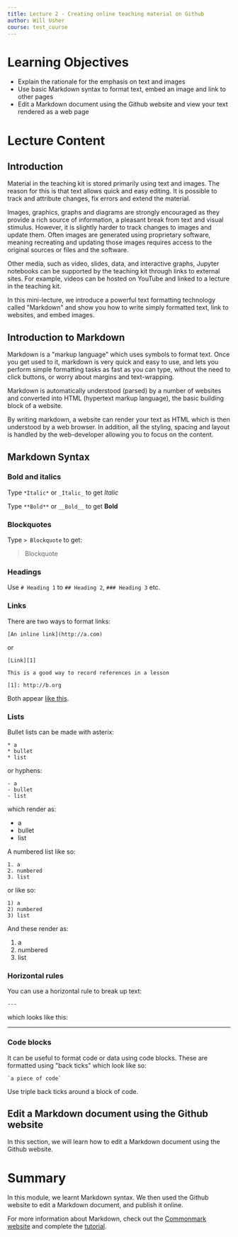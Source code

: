 ```yaml
---
title: Lecture 2 - Creating online teaching material on Github
author: Will Usher
course: test_course
---
```


# Learning Objectives

- Explain the rationale for the emphasis on text and images
- Use basic Markdown syntax to format text, embed an image and link to other pages
- Edit a Markdown document using the Github website and view your text rendered as a web page

# Lecture Content

## Introduction

Material in the teaching kit is stored primarily using text and images.
The reason for this is that text allows quick and easy editing. It is possible to track and attribute changes, fix errors and extend the material.

Images, graphics, graphs and diagrams are strongly encouraged as they provide a rich source of information, a pleasant break from text and visual stimulus. However, it is slightly harder to track changes to images and update them. Often images are generated using proprietary software, meaning recreating and updating those images requires access to the original sources or files and the software.

Other media, such as video, slides, data, and interactive graphs, Jupyter notebooks can be supported by the teaching kit through links to external sites. For example, videos can be hosted on YouTube and linked to a lecture in the teaching kit.

In this mini-lecture, we introduce a powerful text formatting technology called "Markdown" and show you how to write simply formatted text, link to websites, and embed images.

## Introduction to Markdown

Markdown is a "markup language" which uses symbols to format text. Once you get used to it, markdown is very quick and easy to use, and lets you perform simple formatting tasks
as fast as you can type, without the need to click buttons, or worry about margins and text-wrapping.

Markdown is automatically understood (parsed) by a number of websites and converted into HTML (hypertext markup language), the basic building block of a website.

By writing markdown, a website can render your text as HTML which is then understood by a web browser. In addition, all the styling, spacing and layout is handled by the web-developer allowing you to focus on the content.

## Markdown Syntax

### Bold and italics

Type `*Italic*` or  `_Italic_` to get *Italic*

Type `**Bold**` or `__Bold__`  to get **Bold**

### Blockquotes
Type `> Blockquote` to get:

> Blockquote

### Headings

Use `# Heading 1` to `## Heading 2`, `### Heading 3` etc.

### Links

There are two ways to format links:
```
[An inline link](http://a.com)
```
or
```
[Link][1]

This is a good way to record references in a lesson

[1]: http://b.org
```
Both appear [like this](http://a.org).

### Lists

Bullet lists can be made with asterix:
```
* a
* bullet
* list
```
or hyphens:
```
- a
- bullet
- list
```
which render as:
- a
- bullet
- list

A numbered list like so:
```
1. a
2. numbered
3. list
```
or like so:
```
1) a
2) numbered
3) list
```
And these render as:
1) a
2) numbered
3) list

### Horizontal rules

You can use a horizontal rule to break up text:
```
---
```
which looks like this:

---

### Code blocks

It can be useful to format code or data using code blocks. These are formatted using "back ticks" which look like so:
```
`a piece of code`
```
Use triple back ticks around a block of code.

## Edit a Markdown document using the Github website

In this section, we will learn how to edit a Markdown document using the Github website.

# Summary

In this module, we learnt Markdown syntax.
We then used the Github website to edit a Markdown document, and publish it online.

For more information about Markdown, check out the [Commonmark website](https://commonmark.org/) and complete the [tutorial](../tutorial.md).